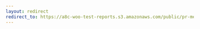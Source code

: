```yaml
---
layout: redirect
redirect_to: https://a8c-woo-test-reports.s3.amazonaws.com/public/pr-merge/44505/api/index.html
---
```

